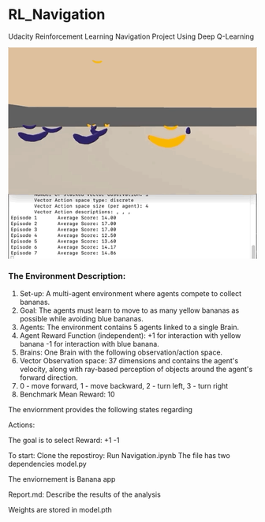 # RL_Navigation
Udacity Reinforcement Learning Navigation Project Using Deep Q-Learning

![Agent](./play.gif)

### The Environment Description:
1. Set-up: A multi-agent environment where agents compete to collect bananas.
2. Goal: The agents must learn to move to as many yellow bananas as possible while avoiding blue bananas.
3. Agents: The environment contains 5 agents linked to a single Brain.
4. Agent Reward Function (independent):
    +1 for interaction with yellow banana
    -1 for interaction with blue banana.
5. Brains: One Brain with the following observation/action space.
6. Vector Observation space: 37 dimensions and contains the agent's velocity, along with ray-based perception of objects around the agent's forward direction.
7. 0 - move forward, 1 - move backward, 2 - turn left, 3 - turn right
8. Benchmark Mean Reward: 10

The enviornment provides the following states regarding

Actions:

The goal is to select
Reward: +1 -1

To start:
Clone the repostiroy:
Run Navigation.ipynb
The file has two dependencies
model.py

The enviornement is Banana app

Report.md:
Describe the results of the analysis

Weights are stored in model.pth
